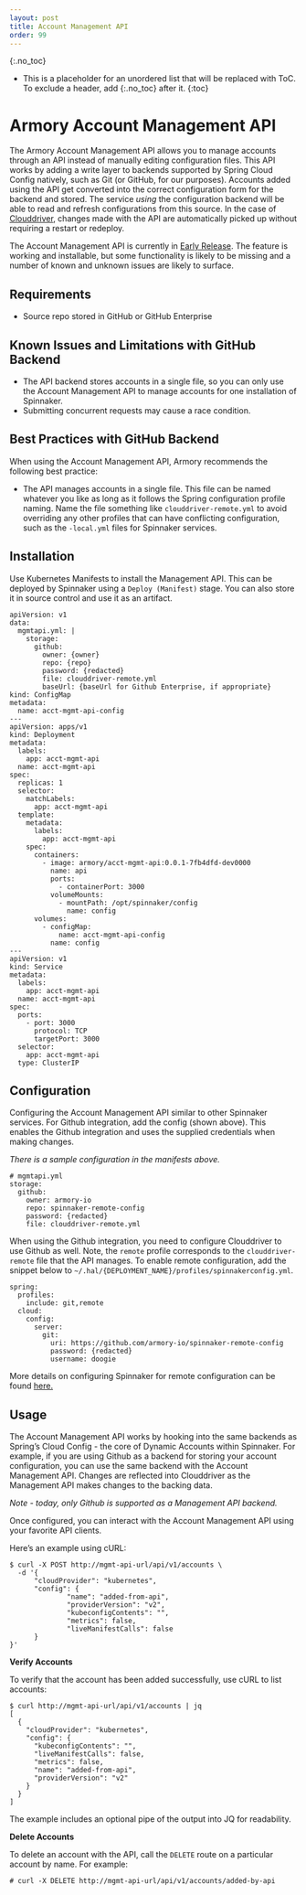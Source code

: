 ```yaml
---
layout: post
title: Account Management API
order: 99
---
```


{:.no_toc}
* This is a placeholder for an unordered list that will be replaced with ToC. To exclude a header, add {:.no_toc} after it.
{:toc}

# Armory Account Management API

The Armory Account Management API allows you to manage accounts through an API instead of manually editing configuration files. This API works by adding a write layer to backends supported by Spring Cloud Config natively, such as Git (or GitHub, for our purposes). Accounts added using the API get converted into the correct configuration form for the backend and stored. The service *using* the configuration backend will be able to read and refresh configurations from this source. In the case of [Clouddriver](https://blog.armory.io/deep-dive-into-clouddriver/), changes made with the API are automatically picked up without requiring a restart or redeploy.

The Account Management API is currently in [Early Release](https://kb.armory.io/releases/early-release-beta-GA/). The feature is working and installable, but some functionality is likely to be missing and a number of known and unknown issues are likely to surface.


## Requirements
- Source repo stored in GitHub or GitHub Enterprise
  
## Known Issues and Limitations with GitHub Backend

- The API backend stores accounts in a single file, so you can only use the Account Management API to manage accounts for one installation of Spinnaker.
- Submitting concurrent requests may cause a race condition.


## Best Practices with GitHub Backend

When using the Account Management API, Armory recommends the following best practice:

- The API manages accounts in a single file. This file can be named whatever you like as long as it follows the Spring configuration profile naming. Name the file something like `clouddriver-remote.yml` to avoid overriding any other profiles that can have conflicting configuration, such as the `-local.yml` files for Spinnaker services.


## Installation

Use Kubernetes Manifests to install the Management API. This can be deployed by Spinnaker using a `Deploy (Manifest)` stage. You can also store it in source control and use it as an artifact.


    apiVersion: v1
    data:
      mgmtapi.yml: |
        storage:
          github:
            owner: {owner}
            repo: {repo}
            password: {redacted}
            file: clouddriver-remote.yml
            baseUrl: {baseUrl for Github Enterprise, if appropriate}
    kind: ConfigMap
    metadata:
      name: acct-mgmt-api-config
    ---
    apiVersion: apps/v1
    kind: Deployment
    metadata:
      labels:
        app: acct-mgmt-api
      name: acct-mgmt-api
    spec:
      replicas: 1
      selector:
        matchLabels:
          app: acct-mgmt-api
      template:
        metadata:
          labels:
            app: acct-mgmt-api
        spec:
          containers:
            - image: armory/acct-mgmt-api:0.0.1-7fb4dfd-dev0000
              name: api
              ports:
                - containerPort: 3000
              volumeMounts:
                - mountPath: /opt/spinnaker/config
                  name: config
          volumes:
            - configMap:
                name: acct-mgmt-api-config
              name: config
    ---
    apiVersion: v1
    kind: Service
    metadata:
      labels:
        app: acct-mgmt-api
      name: acct-mgmt-api
    spec:
      ports:
        - port: 3000
          protocol: TCP
          targetPort: 3000
      selector:
        app: acct-mgmt-api
      type: ClusterIP
    


## Configuration

Configuring the Account Management API similar to other Spinnaker services. For Github integration, add the config (shown above). This enables the Github integration and uses the supplied credentials when making changes.

*There is a sample configuration in the manifests above.*


    # mgmtapi.yml
    storage:
      github:
        owner: armory-io
        repo: spinnaker-remote-config
        password: {redacted}
        file: clouddriver-remote.yml

When using the Github integration, you need to configure Clouddriver to use Github as well. Note, the `remote` profile corresponds to the `clouddriver-remote` file that the API manages. To enable remote configuration, add the snippet below to `~/.hal/{DEPLOYMENT_NAME}/profiles/spinnakerconfig.yml`.

    spring:
      profiles:
        include: git,remote
      cloud:
        config:
          server:
            git:
              uri: https://github.com/armory-io/spinnaker-remote-config 
              password: {redacted}
              username: doogie

More details on configuring Spinnaker for remote configuration can be found [here.](https://www.spinnaker.io/setup/configuration/)

## Usage

The Account Management API works by hooking into the same backends as Spring’s Cloud Config - the core of Dynamic Accounts within Spinnaker. For example, if you are using Github as a backend for storing your account configuration, you can use the same backend with the Account Management API. Changes are reflected into Clouddriver as the Management API makes changes to the backing data.

*Note -* *today,* *only Github is supported as a Management API backend.*

Once configured, you can interact with the Account Management API using your favorite API clients. 

Here’s an example using cURL:

    $ curl -X POST http://mgmt-api-url/api/v1/accounts \
      -d '{
          "cloudProvider": "kubernetes",
          "config": {
                  "name": "added-from-api",
                  "providerVersion": "v2",
                  "kubeconfigContents": "",
                  "metrics": false,
                  "liveManifestCalls": false
          }
    }'

**Verify Accounts**

To verify that the account has been added successfully, use cURL to list accounts:

    $ curl http://mgmt-api-url/api/v1/accounts | jq
    [
      {
        "cloudProvider": "kubernetes",
        "config": {
          "kubeconfigContents": "",
          "liveManifestCalls": false,
          "metrics": false,
          "name": "added-from-api",
          "providerVersion": "v2"
        }
      }
    ]

The example includes an optional pipe of the output into JQ for readability.    

**Delete Accounts**

To delete an account with the API, call the `DELETE` route on a particular account by name. For example:

    # curl -X DELETE http://mgmt-api-url/api/v1/accounts/added-by-api

